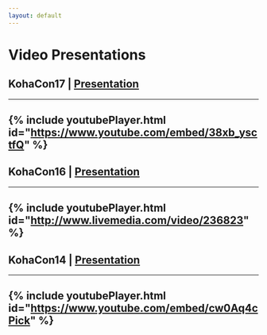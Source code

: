 ```yaml
---
layout: default
---
```


# Video Presentations

## KohaCon17 | [Presentation](https://github.com/ebsco/edsapi-koha-plugin/blob/master/Xtras-help/kohacon/KonaCon17.pdf)

---
{% include youtubePlayer.html id="https://www.youtube.com/embed/38xb_ysctfQ" %}
---

## KohaCon16 | [Presentation](https://github.com/ebsco/edsapi-koha-plugin/blob/master/Xtras-help/kohacon/KohaCon16.pdf)
---
{% include youtubePlayer.html id="http://www.livemedia.com/video/236823" %}
---

## KohaCon14 | [Presentation](https://github.com/ebsco/edsapi-koha-plugin/blob/master/Xtras-help/kohacon/KohaCon14.pdf)
---
{% include youtubePlayer.html id="https://www.youtube.com/embed/cw0Aq4cPick" %}
---